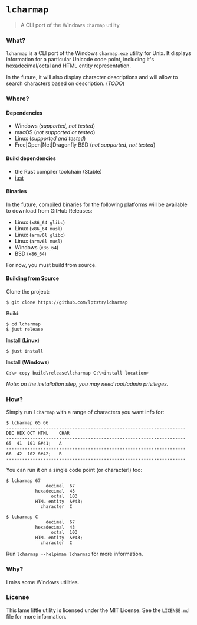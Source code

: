 # `lcharmap`

> A CLI port of the Windows `charmap` utility

### What?

`lcharmap` is a CLI port of the Windows `charmap.exe` utility for Unix.
It displays information for a particular Unicode code point, including
it's hexadecimal/octal and HTML entity representation. 

In the future, it will also display character descriptions and will
allow to search characters based on description. (*TODO*)

### Where?
#### Dependencies
- Windows (*supported, not tested*)
- macOS (*not supported or tested*)
- Linux (*supported and tested*)
- Free|Open|Net|Dragonfly BSD (*not supported, not tested*)

#### Build dependencies
- the Rust compiler toolchain (Stable)
- [just](https://github.com/casey/just) 

#### Binaries
In the future, compiled binaries for the following platforms will be
available to download from GitHub Releases:
- Linux (`x86_64 glibc`)
- Linux (`x86_64 musl`)
- Linux (`armv6l glibc`)
- Linux (`armv6l musl`)
- Windows (`x86_64`)
- BSD (`x86_64`)

For now, you must build from source.

#### Building from Source
Clone the project:
```
$ git clone https://github.com/lptstr/lcharmap
```

Build:
```
$ cd lcharmap
$ just release
```

Install (**Linux**)
```
$ just install
```

Install (**Windows**)
```
C:\> copy build\release\lcharmap C:\<install location>
```

*Note: on the installation step, you may need root/admin privileges.*

### How?

Simply run `lcharmap` with a range of characters you want info for:
```
$ lcharmap 65 66
--------------------------------------------------------------------
DEC	HEX	OCT	HTML	CHAR
--------------------------------------------------------------------
65	41	101	&#41;	A
--------------------------------------------------------------------
66	42	102	&#42;	B
--------------------------------------------------------------------
```
You can run it on a single code point (or character!) too:
```
$ lcharmap 67
               decimal  67
           hexadecimal  43
                 octal  103
           HTML entity  &#43;
             character  C

$ lcharmap C
               decimal  67
           hexadecimal  43
                 octal  103
           HTML entity  &#43;
             character  C
```

Run `lcharmap --help`/`man lcharmap` for more information.

### Why?
I miss some Windows utilities.

### License
This lame little utility is licensed under the MIT License. See the `LICENSE.md`
file for more information.

